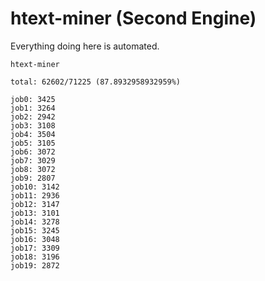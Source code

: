 # htext-miner (Second Engine)

Everything doing here is automated.

```
htext-miner

total: 62602/71225 (87.8932958932959%)

job0: 3425
job1: 3264
job2: 2942
job3: 3108
job4: 3504
job5: 3105
job6: 3072
job7: 3029
job8: 3072
job9: 2807
job10: 3142
job11: 2936
job12: 3147
job13: 3101
job14: 3278
job15: 3245
job16: 3048
job17: 3309
job18: 3196
job19: 2872
```